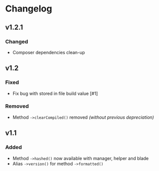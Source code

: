 # Changelog

## v1.2.1

### Changed

- Composer dependencies clean-up

## v1.2

### Fixed

- Fix bug with stored in file build value [#1]

### Removed

- Method `->clearCompiled()` removed *(without previous depreciation)*

## v1.1

### Added

- Method `->hashed()` now available with manager, helper and blade
- Alias `->version()` for method `->formatted()`
